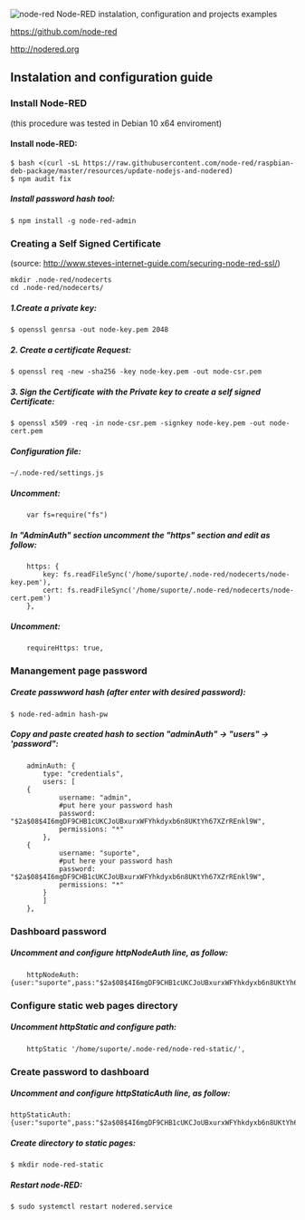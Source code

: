 ![node-red](https://user-images.githubusercontent.com/43869367/64254808-83cc6d00-cef6-11e9-83b8-cfebb328961c.png)
Node-RED instalation, configuration and projects examples

https://github.com/node-red

http://nodered.org


## Instalation and configuration guide

### Install Node-RED ###
(this procedure was tested in Debian 10 x64 enviroment)

#### Install node-RED:
```
$ bash <(curl -sL https://raw.githubusercontent.com/node-red/raspbian-deb-package/master/resources/update-nodejs-and-nodered)
$ npm audit fix
```

##### Install password hash tool:
```
$ npm install -g node-red-admin
```


### Creating a Self Signed Certificate ###
(source: http://www.steves-internet-guide.com/securing-node-red-ssl/)
```
mkdir .node-red/nodecerts
cd .node-red/nodecerts/
```
##### 1.Create a private key:
```
$ openssl genrsa -out node-key.pem 2048
```

##### 2. Create a certificate Request:
```
$ openssl req -new -sha256 -key node-key.pem -out node-csr.pem
```

##### 3. Sign the Certificate with the Private key to create a self signed Certificate:
```
$ openssl x509 -req -in node-csr.pem -signkey node-key.pem -out node-cert.pem
```

##### Configuration file:
```
~/.node-red/settings.js
````
##### Uncomment:
```
	var fs=require("fs")
```

##### In "AdminAuth" section uncomment the "https" section and edit as follow:
```
    https: {
        key: fs.readFileSync('/home/suporte/.node-red/nodecerts/node-key.pem'),
        cert: fs.readFileSync('/home/suporte/.node-red/nodecerts/node-cert.pem')
    },
```

##### Uncomment:
```
	requireHttps: true,
```

### Manangement page password
##### Create passwword hash (after enter with desired password):
```
$ node-red-admin hash-pw
```

##### Copy and paste created hash to section "adminAuth" -> "users" -> 'password":
```
	adminAuth: {
		type: "credentials",
		users: [
	{
			username: "admin",
			#put here your password hash
			password: "$2a$08$4I6mgDF9CHB1cUKCJoUBxurxWFYhkdyxb6n8UKtYh67XZrREnkl9W",
			permissions: "*"
		},
	{
			username: "suporte",
			#put here your password hash
			password: "$2a$08$4I6mgDF9CHB1cUKCJoUBxurxWFYhkdyxb6n8UKtYh67XZrREnkl9W",
			permissions: "*"
		}
		]
	},
```

### Dashboard password
##### Uncomment and configure httpNodeAuth line, as follow:
```
	httpNodeAuth: {user:"suporte",pass:"$2a$08$4I6mgDF9CHB1cUKCJoUBxurxWFYhkdyxb6n8UKtYh67XZrREnkl9W"},
```


### Configure static web pages directory
##### Uncomment httpStatic and configure path:
```
	httpStatic '/home/suporte/.node-red/node-red-static/',
```


### Create password to dashboard
##### Uncomment and configure httpStaticAuth line, as follow:
```
httpStaticAuth:{user:"suporte",pass:"$2a$08$4I6mgDF9CHB1cUKCJoUBxurxWFYhkdyxb6n8UKtYh67XZrREnkl9W"},
```

##### Create directory to static pages:
```
$ mkdir node-red-static
```

##### Restart node-RED:
```
$ sudo systemctl restart nodered.service
```
